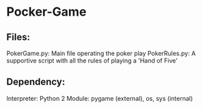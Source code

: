# Pocker-Game

## Files:
PokerGame.py:  Main file operating the poker play
PokerRules.py: A supportive script with all the rules of playing a 'Hand of Five'

## Dependency:
Interpreter: Python 2 
Module: pygame (external), os, sys (internal)
